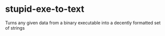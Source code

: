 # stupid-exe-to-text
Turns any given data from a binary executable into a decently formatted set of strings
